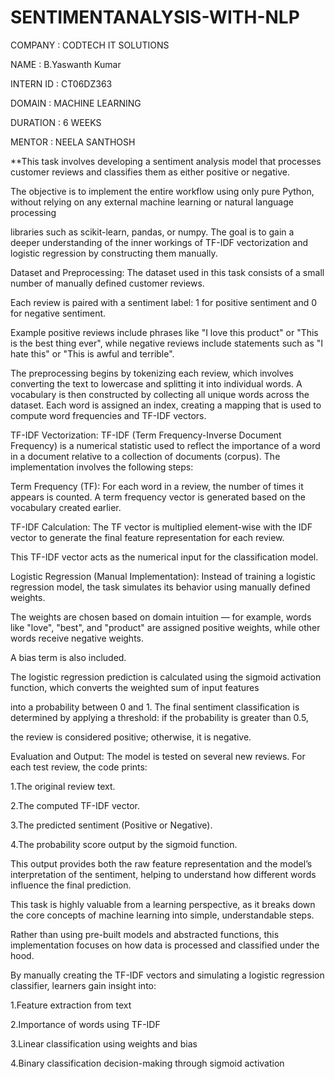 # SENTIMENTANALYSIS-WITH-NLP

COMPANY : CODTECH IT SOLUTIONS

NAME : B.Yaswanth Kumar

INTERN ID : CT06DZ363

DOMAIN : MACHINE LEARNING

DURATION : 6 WEEKS

MENTOR : NEELA SANTHOSH

**This task involves developing a sentiment analysis model that processes customer reviews and classifies them as either positive or negative.

The objective is to implement the entire workflow using only pure Python, without relying on any external machine learning or natural language processing

libraries such as scikit-learn, pandas, or numpy. The goal is to gain a deeper understanding of the inner workings of TF-IDF vectorization and logistic regression by constructing them manually.

Dataset and Preprocessing: The dataset used in this task consists of a small number of manually defined customer reviews.

Each review is paired with a sentiment label: 1 for positive sentiment and 0 for negative sentiment.

Example positive reviews include phrases like "I love this product" or "This is the best thing ever", while negative reviews include statements such as "I hate this" or "This is awful and terrible".

The preprocessing begins by tokenizing each review, which involves converting the text to lowercase and splitting it into individual words. A vocabulary is then constructed by collecting all unique words across the dataset. Each word is assigned an index, creating a mapping that is used to compute word frequencies and TF-IDF vectors.

TF-IDF Vectorization: TF-IDF (Term Frequency-Inverse Document Frequency) is a numerical statistic used to reflect the importance of a word in a document relative to a collection of documents (corpus). The implementation involves the following steps:

Term Frequency (TF): For each word in a review, the number of times it appears is counted. A term frequency vector is generated based on the vocabulary created earlier.

TF-IDF Calculation: The TF vector is multiplied element-wise with the IDF vector to generate the final feature representation for each review.

This TF-IDF vector acts as the numerical input for the classification model.

Logistic Regression (Manual Implementation): Instead of training a logistic regression model, the task simulates its behavior using manually defined weights.

The weights are chosen based on domain intuition — for example, words like "love", "best", and "product" are assigned positive weights, while other words receive negative weights.

A bias term is also included.

The logistic regression prediction is calculated using the sigmoid activation function, which converts the weighted sum of input features

into a probability between 0 and 1. The final sentiment classification is determined by applying a threshold: if the probability is greater than 0.5,

the review is considered positive; otherwise, it is negative.

Evaluation and Output: The model is tested on several new reviews. For each test review, the code prints:

1.The original review text.

2.The computed TF-IDF vector.

3.The predicted sentiment (Positive or Negative).

4.The probability score output by the sigmoid function.

This output provides both the raw feature representation and the model’s interpretation of the sentiment, helping to understand how different words influence the final prediction.

This task is highly valuable from a learning perspective, as it breaks down the core concepts of machine learning into simple, understandable steps.

Rather than using pre-built models and abstracted functions, this implementation focuses on how data is processed and classified under the hood.

By manually creating the TF-IDF vectors and simulating a logistic regression classifier, learners gain insight into:

1.Feature extraction from text

2.Importance of words using TF-IDF

3.Linear classification using weights and bias

4.Binary classification decision-making through sigmoid activation
